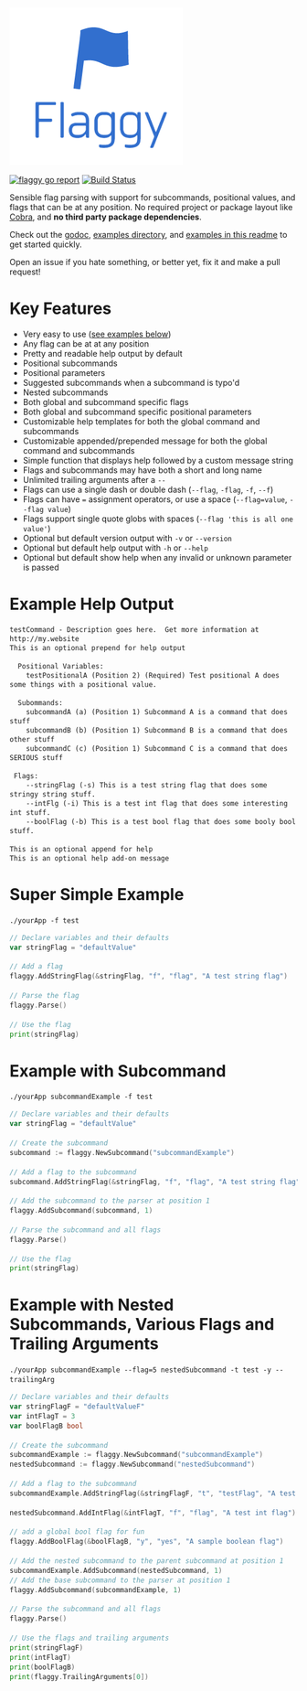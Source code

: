 ![flaggy logo](/logo.png)

[![flaggy go report](https://goreportcard.com/badge/github.com/integrii/flaggy)](https://goreportcard.com/report/github.com/integrii/flaggy) [![Build Status](https://travis-ci.org/integrii/flaggy.svg?branch=master)](https://travis-ci.org/integrii/flaggy)

Sensible flag parsing with support for subcommands, positional values, and flags that can be at any position.  No required project or package layout like [Cobra](https://github.com/spf13/Cobra), and **no third party package dependencies**.  

Check out the [godoc](http://godoc.org/github.com/integrii/flaggy), [examples directory](https://github.com/integrii/flaggy/tree/master/examples), and [examples in this readme](https://github.com/integrii/flaggy#super-simple-example) to get started quickly.

Open an issue if you hate something, or better yet, fix it and make a pull request!

# Key Features

- Very easy to use ([see examples below](https://github.com/integrii/flaggy#super-simple-example))
- Any flag can be at at any position
- Pretty and readable help output by default
- Positional subcommands
- Positional parameters
- Suggested subcommands when a subcommand is typo'd
- Nested subcommands
- Both global and subcommand specific flags
- Both global and subcommand specific positional parameters
- Customizable help templates for both the global command and subcommands
- Customizable appended/prepended message for both the global command and subcommands
- Simple function that displays help followed by a custom message string
- Flags and subcommands may have both a short and long name
- Unlimited trailing arguments after a `--`
- Flags can use a single dash or double dash (`--flag`, `-flag`, `-f`, `--f`)
- Flags can have `=` assignment operators, or use a space (`--flag=value`, `--flag value`)
- Flags support single quote globs with spaces (`--flag 'this is all one value'`)
- Optional but default version output with `-v` or `--version`
- Optional but default help output with `-h` or `--help`
- Optional but default show help when any invalid or unknown parameter is passed


# Example Help Output

```
testCommand - Description goes here.  Get more information at http://my.website
This is an optional prepend for help output

  Positional Variables:
    testPositionalA (Position 2) (Required) Test positional A does some things with a positional value.

  Subommands:
    subcommandA (a) (Position 1) Subcommand A is a command that does stuff
    subcommandB (b) (Position 1) Subcommand B is a command that does other stuff
    subcommandC (c) (Position 1) Subcommand C is a command that does SERIOUS stuff

 Flags:
    --stringFlag (-s) This is a test string flag that does some stringy string stuff.
    --intFlg (-i) This is a test int flag that does some interesting int stuff.
    --boolFlag (-b) This is a test bool flag that does some booly bool stuff.

This is an optional append for help
This is an optional help add-on message
```


# Super Simple Example

`./yourApp -f test`

```go
// Declare variables and their defaults
var stringFlag = "defaultValue"

// Add a flag
flaggy.AddStringFlag(&stringFlag, "f", "flag", "A test string flag")

// Parse the flag
flaggy.Parse()

// Use the flag
print(stringFlag)
```


# Example with Subcommand

`./yourApp subcommandExample -f test`

```go
// Declare variables and their defaults
var stringFlag = "defaultValue"

// Create the subcommand
subcommand := flaggy.NewSubcommand("subcommandExample")

// Add a flag to the subcommand
subcommand.AddStringFlag(&stringFlag, "f", "flag", "A test string flag")

// Add the subcommand to the parser at position 1
flaggy.AddSubcommand(subcommand, 1)

// Parse the subcommand and all flags
flaggy.Parse()

// Use the flag
print(stringFlag)
```

# Example with Nested Subcommands, Various Flags and Trailing Arguments

`./yourApp subcommandExample --flag=5 nestedSubcommand -t test -y -- trailingArg`

```go
// Declare variables and their defaults
var stringFlagF = "defaultValueF"
var intFlagT = 3
var boolFlagB bool

// Create the subcommand
subcommandExample := flaggy.NewSubcommand("subcommandExample")
nestedSubcommand := flaggy.NewSubcommand("nestedSubcommand")

// Add a flag to the subcommand
subcommandExample.AddStringFlag(&stringFlagF, "t", "testFlag", "A test string flag")

nestedSubcommand.AddIntFlag(&intFlagT, "f", "flag", "A test int flag")

// add a global bool flag for fun
flaggy.AddBoolFlag(&boolFlagB, "y", "yes", "A sample boolean flag")

// Add the nested subcommand to the parent subcommand at position 1
subcommandExample.AddSubcommand(nestedSubcommand, 1)
// Add the base subcommand to the parser at position 1
flaggy.AddSubcommand(subcommandExample, 1)

// Parse the subcommand and all flags
flaggy.Parse()

// Use the flags and trailing arguments
print(stringFlagF)
print(intFlagT)
print(boolFlagB)
print(flaggy.TrailingArguments[0])
```
